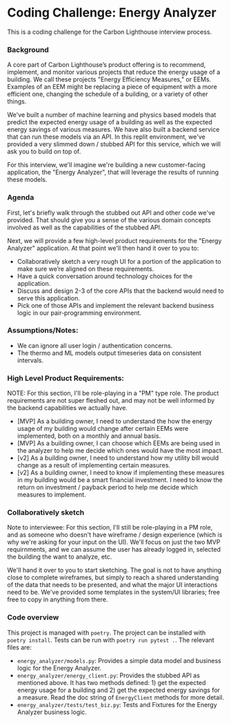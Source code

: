 # Coding Challenge: Energy Analyzer

This is a coding challenge for the Carbon Lighthouse interview process.

### Background

A core part of Carbon Lighthouse’s product offering is to recommend, implement,
and monitor various projects that reduce the energy usage of a building. We call
these projects "Energy Efficiency Measures," or EEMs. Examples of an EEM might
be replacing a piece of equipment with a more efficient one, changing the
schedule of a building, or a variety of other things.

We've built a number of machine learning and physics based models that predict
the expected energy usage of a building as well as the expected energy savings
of various measures. We have also built a backend service that can run these
models via an API. In this replit environment, we've provided a very slimmed
down / stubbed API for this service, which we will ask you to build on top of.

For this interview, we'll imagine we're building a new customer-facing
application, the "Energy Analyzer", that will leverage the results of running
these models.

### Agenda

First, let's briefly walk through the stubbed out API and other code we've
provided. That should give you a sense of the various domain concepts involved
as well as the capabilities of the stubbed API.

Next, we will provide a few high-level product requirements for the "Energy
Analyzer" application. At that point we'll then hand it over to you to:

-   Collaboratively sketch a very rough UI for a portion of the application to
    make sure we’re aligned on these requirements.
-   Have a quick conversation around technology choices for the application.
-   Discuss and design 2-3 of the core APIs that the backend would need to serve
    this application.
-   Pick one of those APIs and implement the relevant backend business logic in
    our pair-programming environment.

### Assumptions/Notes:

-   We can ignore all user login / authentication concerns.
-   The thermo and ML models output timeseries data on consistent intervals.

### High Level Product Requirements:

NOTE: For this section, I'll be role-playing in a "PM" type role. The product
requirements are not super fleshed out, and may not be well informed by the
backend capabilities we actually have.

-   [MVP] As a building owner, I need to understand the how the energy usage of
    my building would change after certain EEMs were implemented, both on a
    monthly and annual basis.
-   [MVP] As a building owner, I can choose which EEMs are being used in the
    analyzer to help me decide which ones would have the most impact.
-   [v2] As a building owner, I need to understand how my utility bill would
    change as a result of implementing certain measures.
-   [v2] As a building owner, I need to know if implementing these measures in
    my building would be a smart financial investment. I need to know the return
    on investment / payback period to help me decide which measures to
    implement.

### Collaboratively sketch

Note to interviewee: For this section, I'll still be role-playing in a PM role,
and as someone who doesn't have wireframe / design experience (which is why
we're asking for your input on the UI). We'll focus on just the two MVP
requirnments, and we can assume the user has already logged in, selected the
building the want to analyze, etc.

We'll hand it over to you to start sketching. The goal is not to have anything
close to complete wireframes, but simply to reach a shared understanding of the
data that needs to be presented, and what the major UI interactions need to be.
We've provided some templates in the system/UI libraries; free free to copy in
anything from there.

### Code overview

This project is managed with `poetry`. The project can be installed with
`poetry install`. Tests can be run with `poetry run pytest .`. The relevant
files are:

-   `energy_analyzer/models.py`: Provides a simple data model and business logic
    for the Energy Analyzer.
-   `energy_analyzer/energy_client.py`: Provides the stubbed API as mentioned
    above. It has two methods defined: 1) get the expected energy usage for a
    building and 2) get the expected energy savings for a measure. Read the doc
    string of `EnergyClient` methods for more detail.
-   `energy_analyzer/tests/test_biz.py`: Tests and Fixtures for the Energy
    Analyzer business logic.
